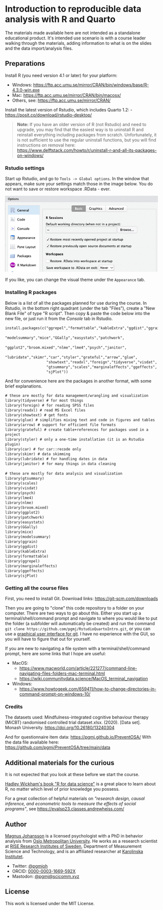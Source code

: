 # Introduction to reproducible data analysis with R and Quarto

The materials made available here are not intended as a standalone educational product. It's intended use scenario is with a course leader walking through the materials, adding information to what is on the slides and the data import/analysis files.

## Preparations

Install R (you need version 4.1 or later) for your platform: 

- Windows: <https://ftp.acc.umu.se/mirror/CRAN/bin/windows/base/R-4.3.0-win.exe> 
- Mac: <https://ftp.acc.umu.se/mirror/CRAN/bin/macosx/> 
- Others, see: <https://ftp.acc.umu.se/mirror/CRAN/>

Install the latest version of Rstudio, which includes Quarto 1.2: - <https://posit.co/download/rstudio-desktop/>

> **Note:** If you have an older version of R (not Rstudio) and need to upgrade, you may find that the easiest way is to uninstall R and reinstall everything including packages from scratch. Unfortunately, it is not sufficient to use the regular uninstall functions, but you will find instructions on removal here: https://www.delftstack.com/howto/r/uninstall-r-and-all-its-packages-on-windows/


### Rstudio settings

Start up Rstudio, and go to `Tools -> Global options`. In the window that appears, make sure your settings match those in the image below. You do not want to save or restore workspace .RData - ever.

![Screenshot from Rstudio global options](images/rstudioSettings.png)

If you like, you can change the visual theme under the `Appearance` tab.

### Installing R packages

Below is a list of all the packages planned for use during the course. In Rstudio, in the bottom right quadrant (under the tab "Files"), create a "New Blank File" of type "R script". Then copy & paste the code below into the new file, or just run it from the *Console* tab in Rstudio.

```
install.packages(c("ggrepel","formattable","kableExtra","ggdist","ggrain",
                   "modelsummary","mice","GGally","easystats","patchwork",
                   "ggplot2","broom.mixed","nlme","lme4","psych","janitor",
                   "lubridate","skimr","car","styler","grateful","arrow","glue",
                   "showtext","readxl","foreign","tidyverse","visdat",
                   "gtsummary","scales","marginaleffects","ggeffects",
                   "sjPlot"))
```

And for convenience here are the packages in another format, with some brief explanations.

```
# these are mostly for data management/wrangling and visualization
library(tidyverse) # for most things
library(foreign) # for reading SPSS files
library(readxl) # read MS Excel files
library(showtext) # get fonts
library(glue) # simplifies mixing text and code in figures and tables
library(arrow) # support for efficient file formats
library(grateful) # create table+references for packages used in a project
library(styler) # only a one-time installation (it is an Rstudio plugin)
library(car) # for car::recode only
library(skimr) # data skimming
library(lubridate) # for handling dates in data
library(janitor) # for many things in data cleaning

# these are mostly for data analysis and visualization
library(gtsummary)
library(scales)
library(visdat)
library(psych)
library(lme4)
library(nlme)
library(broom.mixed)
library(ggplot2)
library(patchwork)
library(easystats)
library(GGally)
library(mice)
library(modelsummary)
library(ggrain)
library(ggdist)
library(kableExtra)
library(formattable)
library(ggrepel)
library(marginaleffects)
library(ggeffects)
library(sjPlot)
```

### Getting all the course files

First, you need to install Git. Download links: <https://git-scm.com/downloads>

Then you are going to "clone" this code repository to a folder on your
computer. There are two ways to go about this. Either you start up a terminal/shell/command prompt and navigate to where you would like to put the folder (a subfolder will automatically be created) and run the command `git clone https://github.com/pgmj/RstudioQuartoIntro.git`, or you can use a [graphical user interface for git](https://git-scm.com/downloads/guis). I have no experience with the GUI, so you will have to figure that out for yourself.

If you are new to navigating a file system with a terminal/shell/command prompt, here are some links that I hope are useful:

- MacOS: 
  - <https://www.macworld.com/article/221277/command-line-navigating-files-folders-mac-terminal.html>
  - <https://wiki.communitydata.science/MacOS_terminal_navigation>
- Windows: 
  - <https://www.howtogeek.com/659411/how-to-change-directories-in-command-prompt-on-windows-10/>

### Credits

The datasets used:
Mindfulness-integrated cognitive behaviour therapy (MiCBT) randomised controlled trial dataset.xlsx. (2020). [Data set]. Monash University. https://doi.org/10.26180/13240304

And for questionnaire item data: https://pgmj.github.io/PreventOSA/
With the data file available here: https://github.com/pgmj/PreventOSA/tree/main/data

## Additional materials for the curious

It is not expected that you look at these before we start the course.

[Hadley Wickham's book "R for data science"](https://r4ds.hadley.nz/) is a great place to learn about R, no matter which level of prior knowledge you possess.

For a great collection of helpful materials on *"research design, causal inference, and econometric tools to measure the effects of social programs"*, see <https://evalsp23.classes.andrewheiss.com/>

## Author

[Magnus Johansson](https://www.ri.se/en/person/magnus-p-johansson) is a licensed psychologist with a PhD in behavior analysis from [Oslo Metropolitan University](https://www.oslomet.no/en/study/hv/behaviour-analysis-phd). He works as a research scientist at [RISE Research Institutes of Sweden](https://ri.se/en), Department of Measurement Science and Technology, and is an affiliated researcher at [Karolinska Institutet](https://medarbetare.ki.se/orgid/52082137). 
- Twitter: [\@pgmjoh](https://twitter.com/pgmjoh) 
- ORCID: [0000-0003-1669-592X](https://orcid.org/0000-0003-1669-592X) 
- Mastodon: [\@pgmj\@scicomm.xyz](https://scicomm.xyz/@pgmj)

## License

This work is licensed under the MIT License.
